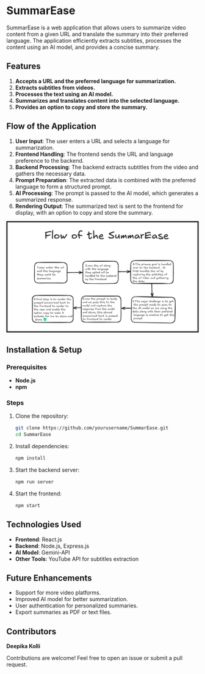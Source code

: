 # SummarEase  

SummarEase is a web application that allows users to summarize video content from a given URL and translate the summary into their preferred language. The application efficiently extracts subtitles, processes the content using an AI model, and provides a concise summary.  

## Features  
1. **Accepts a URL and the preferred language for summarization.**  
2. **Extracts subtitles from videos.**  
3. **Processes the text using an AI model.**  
4. **Summarizes and translates content into the selected language.**  
5. **Provides an option to copy and store the summary.**  

## Flow of the Application  
1. **User Input**: The user enters a URL and selects a language for summarization.  
2. **Frontend Handling**: The frontend sends the URL and language preference to the backend.  
3. **Backend Processing**: The backend extracts subtitles from the video and gathers the necessary data.  
4. **Prompt Preparation**: The extracted data is combined with the preferred language to form a structured prompt.  
5. **AI Processing**: The prompt is passed to the AI model, which generates a summarized response.  
6. **Rendering Output**: The summarized text is sent to the frontend for display, with an option to copy and store the summary.  

![Flow_Image](./flow.png)



## Installation & Setup  

### Prerequisites  
- **Node.js**  
- **npm**

### Steps  

1. Clone the repository:  
   ```sh
   git clone https://github.com/yourusername/SummarEase.git
   cd SummarEase
2. Install dependencies:
   ```sh
   npm install
3. Start the backend server:
   ```sh
   npm run server
4. Start the frontend:
   ```sh
   npm start
## Technologies Used  

- **Frontend**: React.js  
- **Backend**: Node.js, Express.js  
- **AI Model**: Gemini-API
- **Other Tools**:  YouTube API for subtitles extraction  

## Future Enhancements  

- Support for more video platforms.  
- Improved AI model for better summarization.  
- User authentication for personalized summaries.  
- Export summaries as PDF or text files.  



## Contributors  

**Deepika Kolli**  

Contributions are welcome! Feel free to open an issue or submit a pull request.  


